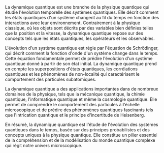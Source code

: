 La dynamique quantique est une branche de la physique quantique qui étudie l'évolution temporelle des systèmes quantiques. Elle décrit comment les états quantiques d'un système changent au fil du temps en fonction des interactions avec leur environnement. Contrairement à la physique classique, où les objets sont décrits par des variables bien définies telles que la position et la vitesse, la dynamique quantique repose sur des concepts tels que les états quantiques, les opérateurs et les observables.

L'évolution d'un système quantique est régie par l'équation de Schrödinger, qui décrit comment la fonction d'onde d'un système change dans le temps. Cette équation fondamentale permet de prédire l'évolution d'un système quantique donné à partir de son état initial. La dynamique quantique prend en compte les superpositions d'états quantiques, les corrélations quantiques et les phénomènes de non-localité qui caractérisent le comportement des particules subatomiques.

La dynamique quantique a des applications importantes dans de nombreux domaines de la physique, tels que la mécanique quantique, la chimie quantique, l'informatique quantique et même la cosmologie quantique. Elle permet de comprendre le comportement des particules à l'échelle microscopique et de prédire des phénomènes quantiques fascinants tels que l'intrication quantique et le principe d'incertitude de Heisenberg.

En résumé, la dynamique quantique est l'étude de l'évolution des systèmes quantiques dans le temps, basée sur des principes probabilistes et des concepts uniques à la physique quantique. Elle constitue un pilier essentiel de la compréhension et de la modélisation du monde quantique complexe qui régit notre univers microscopique.